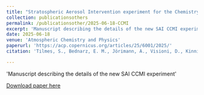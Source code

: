 ```yaml
---
title: "Stratospheric Aerosol Intervention experiment for the Chemistry–Climate Model Initiative"
collection: publicationsothers
permalink: /publicationsother/2025-06-18-CCMI
excerpt: 'Manuscript describing the details of the new SAI CCMI experiment'
date: 2025-06-18
venue: 'Atmospheric Chemistry and Physics'
paperurl: 'https://acp.copernicus.org/articles/25/6001/2025/'
citation: 'Tilmes, S., Bednarz, E. M., Jörimann, A., Visioni, D., Kinnison, D. E., Chiodo, G., and Plummer, D.: Stratospheric Aerosol Intervention experiment for the Chemistry–Climate Model Initiative, Atmos. Chem. Phys., 25, 6001–6023, https://doi.org/10.5194/acp-25-6001-2025, 2025.'

---
```

'Manuscript describing the details of the new SAI CCMI experiment'

[Download paper here](https://doi.org/10.5194/acp-25-6001-2025)